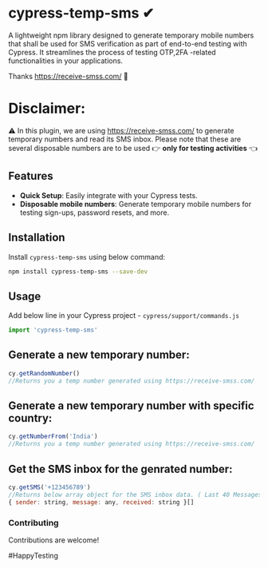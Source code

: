 # cypress-temp-sms ✔
A lightweight npm library designed to generate temporary mobile numbers that shall be used for SMS verification as part of end-to-end testing with Cypress. It streamlines the process of testing OTP,2FA -related functionalities in your applications.

Thanks https://receive-smss.com/ 🙏

# Disclaimer:
⚠️ In this plugin, we are using https://receive-smss.com/ to generate temporary numbers and read its SMS inbox. Please note that these are several disposable numbers are to be used 
👉 **only for testing activities** 👈

## Features

- **Quick Setup**: Easily integrate with your Cypress tests.
- **Disposable mobile numbers**: Generate temporary mobile numbers for testing sign-ups, password resets, and more.


## Installation

Install `cypress-temp-sms` using below command:

```bash 
npm install cypress-temp-sms --save-dev
```

## Usage

Add below line in your Cypress project  - `cypress/support/commands.js`

```javascript
import 'cypress-temp-sms'
```

## Generate a new temporary number:

```javascript
cy.getRandomNumber()  
//Returns you a temp number generated using https://receive-smss.com/

``` 
## Generate a new temporary number with specific country:

```javascript
cy.getNumberFrom('India')  
//Returns you a temp number generated using https://receive-smss.com/

``` 

## Get the SMS inbox for the genrated number:

```javascript
cy.getSMS('+123456789') 
//Returns below array object for the SMS inbox data. ( Last 40 Messages )
{ sender: string, message: any, received: string }[]

```

### Contributing
Contributions are welcome!


#HappyTesting
